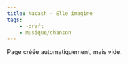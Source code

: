 ```yaml
---
title: Nacash - Elle imagine
tags:
    - -draft
    - musique/chanson
---
```


Page créée automatiquement, mais vide.
